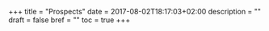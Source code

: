 +++
title = "Prospects"
date = 2017-08-02T18:17:03+02:00
description = ""
draft = false
bref = ""
toc = true
+++
